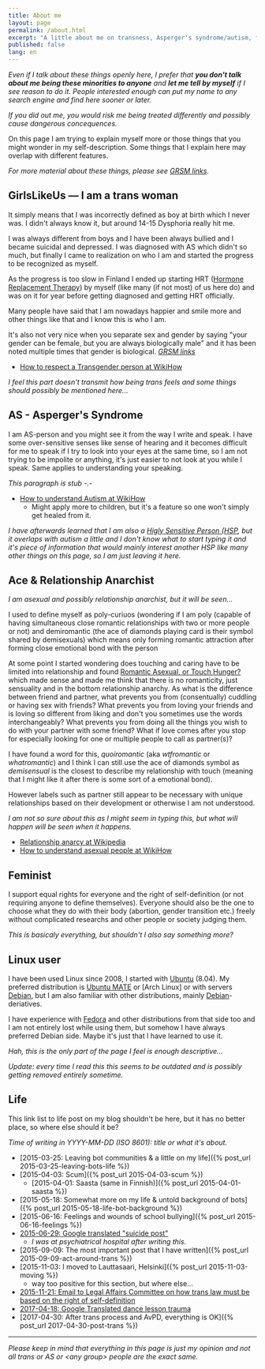 ```yaml
---
title: About me
layout: page
permalink: /about.html
excerpt: "A little about me on transness, Asperger's syndrome/autism, feminism, asexuality & using Linux."
published: false
lang: en
---
```


<em>Even if I talk about these things openly here, I prefer that
<strong>you don't talk about me being these minorities to anyone</strong>
and <strong>let me tell by myself</strong> if I see reason to do it.
People interested enough can put my name to any search engine and find here sooner or later.</em>

<em>If you did out me, you would risk me being treated differently and
possibly cause dangerous concequences.</em>

On this page I am trying to explain myself more or those things that you
might wonder in my self-description. Some things that I explain here may
overlap with different features.

_For more material about these things, please see [GRSM links](/links2)._

## GirlsLikeUs — I am a trans woman

It simply means that I was incorrectly defined as boy at birth which I
never was. I didn't always know it, but around 14-15 Dysphoria really hit
me.

I was always different from boys and I have been always bullied and I
became suicidal and depressed. I was diagnosed with AS which didn't so
much, but finally I came to realization on who I am and started the
progress to be recognized as myself.

As the progress is too slow in Finland I ended up starting HRT
([Hormone Replacement Therapy](https://en.wikipedia.org/wiki/Hormone_replacement_therapy))
by myself (like many (if not most) of us here do) and was on it for year
before getting diagnosed and getting HRT officially.

Many people have said that I am nowadays happier and smile more and other
things like that and I know this is who I am.

It's also not very nice when you separate sex and gender by saying "your
gender can be female, but you are always biologically male" and it has
been noted multiple times that gender is biological.
_[GRSM links](/links2)_

- [How to respect a Transgender person at WikiHow](http://www.wikihow.com/Respect-a-Transgender-Person)

_I feel this part doesn't transmit how being trans feels and some things
should possibly be mentioned here..._

## AS - Asperger's Syndrome

I am AS-person and you might see it from the way I write and speak. I have
some over-sensitive senses like sense of hearing and it becomes difficult
for me to speak if I try to look into your eyes at the same time, so I am
not trying to be impolite or anything, it's just easier to not look at you
while I speak. Same applies to understanding your speaking.

_This paragraph is stub -.-_

- [How to understand Autism at WikiHow](http://www.wikihow.com/Understand-Autism)
  - Might apply more to children, but it's a feature so one won't simply
    get healed from it.

_I have afterwards learned that I am also a [Higly Sensitive Person (HSP](https://en.wikipedia.org/wiki/Sensory_processing_sensitivity), but it
overlaps with autism a little and I don't know what to start typing it and
it's piece of information that would mainly interest another HSP like
many other things on this page, so I am just leaving it here._

## Ace & Relationship Anarchist

_I am asexual and possibly relationship anarchist, but it will be seen..._

I used to define myself as poly-curiuos (wondering if I am poly (capable
of having simultaneous close romantic relationships with two or more
people or not) and demiromantic (the ace of diamonds playing card is their
symbol shared by demisexuals) which means only forming romantic attraction
after forming close emotional bond with the person

At some point I started wondering does touching and caring have to be
limited into relationship and found
[Romantic Asexual, or Touch Hunger?](https://abnormaldiversity.blogspot.fi/2012/12/romantic-asexual-or-touch-hunger.html?) which made sense and made
me think that there is no romanticity, just sensuality and in the bottom
relationship anarchy. As what is the difference between friend and partner,
what prevents you from (consentually) cuddling or having sex with friends?
What prevents you from loving your friends and is loving so different from
liking and don't you sometimes use the words interchangeably? What prevents
you from doing all the things you wish to do with your partner with some
friend? What if love comes after you stop for especially looking for one
or multiple people to call as partner(s)?

I have found a word for this, _quoiromantic_ (aka _wtfromantic_ or
_whatromantic_) and I think I can still use the ace of diamonds symbol
as _demisensual_ is the closest to describe my relationship with
touch (meaning that I might like it after there is some sort of a emotional
bond).

However labels such as partner still appear to be necessary with unique
relationships based on their development or otherwise I am not understood.

_I am not so sure about this as I might seem in typing this, but what will
happen will be seen when it happens._

- [Relationship anarcy at Wikipedia](https://en.wikipedia.org/wiki/Relationship_anarchy)
- [How to understand asexual people at WikiHow](http://www.wikihow.com/Understand-Asexual-People)

## Feminist

I support equal rights for everyone and the right of self-definition (or
not requiring anyone to define themselves). Everyone should also be the one
to choose what they do with their body (abortion, gender transition etc.)
freely without complicated researchs and other people or society judging
them.

_This is basicaly everything, but shouldn't I also say something more?_

## Linux user

I have been used Linux since 2008, I started with [Ubuntu] \(8.04).
My preferred distribution is [Ubuntu MATE] or [Arch Linux] or with servers
[Debian], but I am also familiar with other distributions, mainly
[Debian]-deriatives.

I have experience with [Fedora] and other distributions from that side too
and I am not entirely lost while using them, but somehow I have always
preferred Debian side. Maybe it's just that I have learned to use it.

[ubuntu]: http://www.ubuntu.com/desktop
[ubuntu mate]: https://ubuntu-mate.org/
[ubuntu server]: http://www.ubuntu.com/server
[debian]: https://www.debian.org/
[fedora]: https://getfedora.org
[antergos]: http://antergos.com/
[mate]: http://mate-desktop.org/
[sddm]: https://github.com/sddm

_Hah, this is the only part of the page I feel is enough descriptive..._

_Update: every time I read this this seems to be outdated and is possibly
getting removed entirely sometime._

## Life

This link list to life post on my blog shouldn't be here, but it has no
better place, so where else should it be?

_Time of writing in YYYY-MM-DD (ISO 8601): title or what it's about._

- [2015-03-25: Leaving bot communities & a little on my life]({% post_url 2015-03-25-leaving-bots-life %})
- [2015-04-03: Scum]({% post_url 2015-04-03-scum %})
  - [2015-04-01: Saasta (same in Finnish)]({% post_url 2015-04-01-saasta %})
- [2015-05-18: Somewhat more on my life & untold background of bots]({% post_url 2015-05-18-life-bot-background %})
- [2015-06-16: Feelings and wounds of school bullying]({% post_url 2015-06-16-feelings %})
- [2015-06-29: Google translated "suicide post"](https://translate.google.fi/translate?sl=fi&tl=en&js=y&prev=_t&hl=fi&ie=UTF-8&u=https%3A%2F%2Fmikaela.info%2Ffinnish%2F2015%2F06%2F29%2Fminusta.html&edit-text=)
  - _I was at psychiatrical hospital after writing this._
- [2015-09-09: The most important post that I have written]({% post_url 2015-09-09-act-around-trans %})
- [2015-11-03: I moved to Lauttasaari, Helsinki]({% post_url 2015-11-03-moving %})
  - way too positive for this section, but where else...
- [2015-11-21: Email to Legal Affairs Committee on how trans law must be based on the right of self-definition](https://translate.google.fi/translate?sl=fi&tl=en&js=y&prev=_t&hl=en&ie=UTF-8&u=https%3A%2F%2Fmikaela.info%2Ffinnish%2F2015%2F11%2F21%2Fsahkopostia-lakivaliokunnalle-translaki.html&edit-text=)
- [2017-04-18: Google Translated dance lesson trauma](https://translate.google.com/translate?sl=fi&tl=en&js=y&prev=_t&hl=en&ie=UTF-8&u=https%3A%2F%2Fmikaela.info%2Ffinnish%2F2017%2F04%2F18%2Ftanssitunti.html&edit-text=)
- [2017-04-30: After trans process and AvPD, everything is OK]({% post_url 2017-04-30-post-trans %})

---

_Please keep in mind that everything in this page is just my opinion and
not all trans or AS or \<any group\> people are the exact same._

